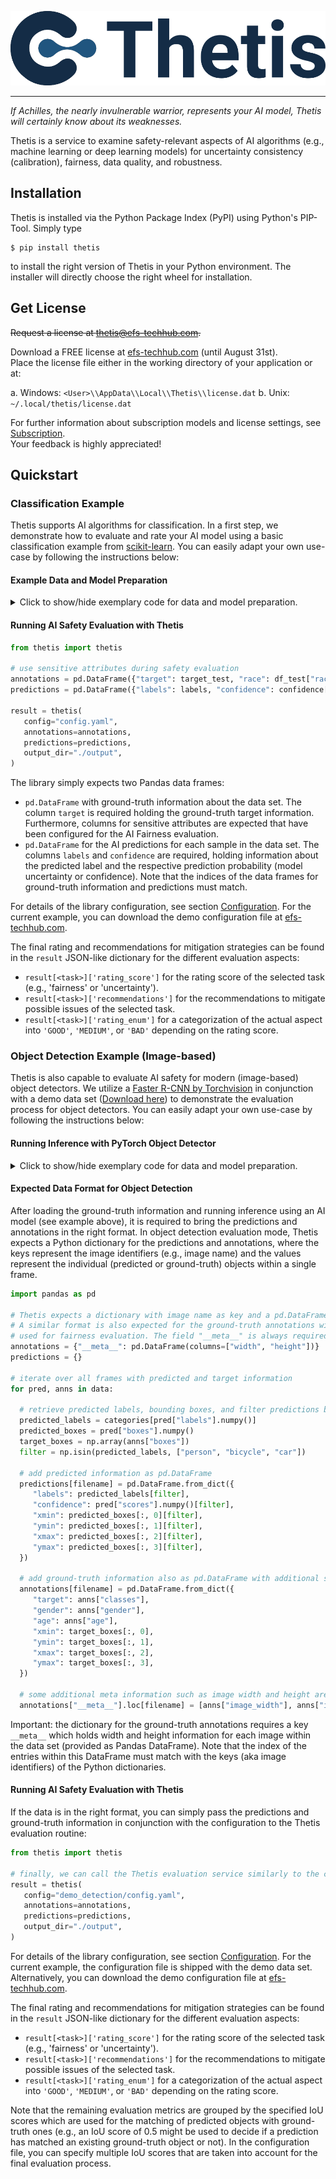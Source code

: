 ![Thetis Logo](docs/source/_static/thetis-logo.png)

--------------------------------------------------------------------------------

_If Achilles, the nearly invulnerable warrior, represents your AI model, Thetis will
certainly know about its weaknesses._

Thetis is a service to examine safety-relevant aspects of AI algorithms (e.g., machine learning or deep learning models)
for uncertainty consistency (calibration), fairness, data quality, and robustness.

## Installation

Thetis is installed via the Python Package Index (PyPI) using Python's PIP-Tool. Simply type

```shell
$ pip install thetis
```

to install the right version of Thetis in your Python environment. The installer will directly choose
the right wheel for installation.

## Get License

<s>Request a license at thetis@efs-techhub.com.</s>

Download a FREE license at [efs-techhub.com](https://efs-techhub.com) (until August 31st). <br />
Place the license file either in the working directory of your application or at:

a. Windows: `<User>\\AppData\\Local\\Thetis\\license.dat`
b. Unix: `~/.local/thetis/license.dat`

For further information about subscription models and license settings, see [Subscription](https://efs-opensource.github.io/thetis/build/html/subscription.html). <br />
Your feedback is highly appreciated!

## Quickstart

### Classification Example

Thetis supports AI algorithms for classification.
In a first step, we demonstrate how to evaluate and rate your AI model using a basic classification
example from [scikit-learn](https://scikit-learn.org/).
You can easily adapt your own use-case by following the instructions below:

#### Example Data and Model Preparation

<details>
<summary>Click to show/hide exemplary code for data and model preparation.</summary>

To start with our basic classification example, we need to load some data. In this tutorial, we use the
[Adult data set](https://www.openml.org/search?type=data&sort=runs&id=179&status=active).
This data set is useful as a prediction task to determine whether a person makes over 50K a year.
The data set is loaded using tools from scikit-learn library:

```python
from sklearn.datasets import fetch_openml
from sklearn.model_selection import train_test_split

# use "fetch_openml" by scikit-learn to load "Adult" dataset from OpenML
dataset, target = fetch_openml(data_id=1590, return_X_y=True)
df_train, df_test, target_train, target_test = train_test_split(dataset, target, test_size=10000, random_state=0)

# drop columns with sensitive attributes from classifier input and convert categorical attributes to one-hot
df_train_cleared = df_train.drop(columns=["education", "race", "sex", "native-country", "relationship", "marital-status"])
df_test_cleared = df_test.drop(columns=["education", "race", "sex", "native-country", "relationship", "marital-status"])
```

This yields two [Pandas](https://pandas.pydata.org/) data frames with a reduced set of information.

In the next step, we train a simple fully-connected neural network on the training data using scikit-learn.
Furthermore, we make predictions on the test data using the trained model:

```python
from sklearn.neural_network import MLPClassifier
import pandas as pd

# initialize small neural network and train network on training data
classifier = MLPClassifier(hidden_layer_sizes=(100, 50, 30), verbose=True, random_state=0, alpha=1e-2)
classifier.fit(pd.get_dummies(df_train_cleared), target_train)

# finally, make predictions on the validation data set
confidence = classifier.predict_proba(pd.get_dummies(df_test_cleared))
labels = classifier.predict(pd.get_dummies(df_test_cleared))
```
</details>


#### Running AI Safety Evaluation with Thetis

```python
from thetis import thetis

# use sensitive attributes during safety evaluation
annotations = pd.DataFrame({"target": target_test, "race": df_test["race"], "sex": df_test["sex"]})
predictions = pd.DataFrame({"labels": labels, "confidence": confidence[:, 1]}, index=annotations.index)

result = thetis(
   config="config.yaml",
   annotations=annotations,
   predictions=predictions,
   output_dir="./output",
)
```

The library simply expects two Pandas data frames:

* `pd.DataFrame` with ground-truth information about the data set. The column `target` is required holding
  the ground-truth target information. Furthermore, columns for sensitive attributes are expected that have been
  configured for the AI Fairness evaluation.
* `pd.DataFrame` for the AI predictions for each sample in the data set. The columns `labels` and
  `confidence` are required, holding information about the predicted label and the respective prediction
  probability (model uncertainty or confidence). Note that the indices of the data frames for ground-truth information
  and predictions must match.

For details of the library configuration, see section [Configuration](https://efs-opensource.github.io/thetis/build/html/configuration.html). For the current example, you can download
the demo configuration file at [efs-techhub.com](https://efs-techhub.com).

The final rating and recommendations for mitigation strategies can be found in the `result` JSON-like dictionary
for the different evaluation aspects:

* `result[<task>]['rating_score']` for the rating score of the selected task (e.g., 'fairness' or 'uncertainty').
* `result[<task>]['recommendations']` for the recommendations to mitigate possible issues of the selected task.
* `result[<task>]['rating_enum']` for a categorization of the actual aspect into `'GOOD'`, `'MEDIUM'`,
  or `'BAD'` depending on the rating score.


### Object Detection Example (Image-based)

Thetis is also capable to evaluate AI safety for modern (image-based) object detectors.
We utilize a [Faster R-CNN by Torchvision](https://pytorch.org/vision/main/models/faster_rcnn.html) in conjunction
with a demo data set ([Download here](https://efs-techhub.com)) to demonstrate the evaluation process for
object detectors. You can easily adapt your own use-case by following the instructions below:


#### Running Inference with PyTorch Object Detector

<details>
<summary>Click to show/hide exemplary code for data and model preparation.</summary>

First, we need to load and initialize the [Faster R-CNN by Torchvision](https://pytorch.org/vision/main/models/faster_rcnn.html):

```python
import numpy as np
from torchvision.io import read_image, ImageReadMode
from torchvision.models.detection import fasterrcnn_resnet50_fpn_v2, FasterRCNN_ResNet50_FPN_V2_Weights

# initialize object detection model from torchvision model zoo
weights = FasterRCNN_ResNet50_FPN_V2_Weights.DEFAULT
model = fasterrcnn_resnet50_fpn_v2(weights=weights)
model.eval()

# retrieve necessary image transformations (e.g., normalization, etc.) and available categories
preprocess = weights.transforms()
categories = np.array(weights.meta["categories"])
```

Note that the model is pre-trained on the MS COCO data set with several categories. In our example, we only
work with the categories "person", "bicycle", and "car". In the next step, download and extract
the [Demo Detection Data Set](https://efs-techhub.com) which is artificially generated using
the [Carla simulation engine](https://carla.org/). After download and extraction, we can load the JSON annotation
files and run inference with the Torchvision model:

```python
import os
from glob import glob
from tqdm import tqdm
import json
import torch

# get a list of all JSON files
annotation_files = glob(os.path.join("demo_detection", "annotations", "*.json"))
data = []

# iterate over all JSON files and retrieve annotations
for filename in tqdm(annotation_files, desc="Running inference on images ..."):
  with open(filename, "r") as open_file:
     anns = json.load(open_file)

  # load respective image, run preprocessing (transformation) and finally run inference
  img = read_image(os.path.join("demo_detection", "img", anns["image_file"]), ImageReadMode.RGB)
  img = [preprocess(img)]

  with torch.no_grad():
     pred = model(img)[0]

  # store predicted and target data for current frame
  data.append((pred, anns))
```
</details>

#### Expected Data Format for Object Detection

After loading the ground-truth information and running inference using an AI model (see example above),
it is required to bring the predictions and annotations in the right format. In object detection evaluation mode,
Thetis expects a Python dictionary for the predictions and annotations, where the keys represent the image identifiers
(e.g., image name) and the values represent the individual (predicted or ground-truth) objects within a single frame.

```python
import pandas as pd

# Thetis expects a dictionary with image name as key and a pd.DataFrame with predicted information as value.
# A similar format is also expected for the ground-truth annotations with extra sensitive attributes
# used for fairness evaluation. The field "__meta__" is always required with meta information for each frame.
annotations = {"__meta__": pd.DataFrame(columns=["width", "height"])}
predictions = {}

# iterate over all frames with predicted and target information
for pred, anns in data:

  # retrieve predicted labels, bounding boxes, and filter predictions by label
  predicted_labels = categories[pred["labels"].numpy()]
  predicted_boxes = pred["boxes"].numpy()
  target_boxes = np.array(anns["boxes"])
  filter = np.isin(predicted_labels, ["person", "bicycle", "car"])

  # add predicted information as pd.DataFrame
  predictions[filename] = pd.DataFrame.from_dict({
     "labels": predicted_labels[filter],
     "confidence": pred["scores"].numpy()[filter],
     "xmin": predicted_boxes[:, 0][filter],
     "ymin": predicted_boxes[:, 1][filter],
     "xmax": predicted_boxes[:, 2][filter],
     "ymax": predicted_boxes[:, 3][filter],
  })

  # add ground-truth information also as pd.DataFrame with additional sensitive attributes
  annotations[filename] = pd.DataFrame.from_dict({
     "target": anns["classes"],
     "gender": anns["gender"],
     "age": anns["age"],
     "xmin": target_boxes[:, 0],
     "ymin": target_boxes[:, 1],
     "xmax": target_boxes[:, 2],
     "ymax": target_boxes[:, 3],
  })

  # some additional meta information such as image width and height are also required
  annotations["__meta__"].loc[filename] = [anns["image_width"], anns["image_height"]]
```

Important: the dictionary for the ground-truth annotations requires a key `__meta__` which holds width and height
information for each image within the data set (provided as Pandas DataFrame). Note that the index of the entries within
this DataFrame must match with the keys (aka image identifiers) of the Python dictionaries.

#### Running AI Safety Evaluation with Thetis

If the data is in the right format, you can simply pass the predictions and ground-truth information in conjunction
with the configuration to the Thetis evaluation routine:

```python
from thetis import thetis

# finally, we can call the Thetis evaluation service similarly to the classification case
result = thetis(
   config="demo_detection/config.yaml",
   annotations=annotations,
   predictions=predictions,
   output_dir="./output",
)
```

For details of the library configuration, see section [Configuration](https://efs-opensource.github.io/thetis/build/html/configuration.html). For the current example, the configuration
file is shipped with the demo data set. Alternatively, you can download
the demo configuration file at [efs-techhub.com](https://efs-techhub.com).

The final rating and recommendations for mitigation strategies can be found in the `result` JSON-like dictionary
for the different evaluation aspects:

* `result[<task>]['rating_score']` for the rating score of the selected task (e.g., 'fairness' or 'uncertainty').
* `result[<task>]['recommendations']` for the recommendations to mitigate possible issues of the selected task.
* `result[<task>]['rating_enum']` for a categorization of the actual aspect into `'GOOD'`, `'MEDIUM'`,
  or `'BAD'` depending on the rating score.

Note that the remaining evaluation metrics are grouped by the specified IoU scores which are used for the matching
of predicted objects with ground-truth ones (e.g., an IoU score of 0.5 might be used to decide if a prediction
has matched an existing ground-truth object or not). In the configuration file, you can specify multiple IoU scores
that are taken into account for the final evaluation process.

